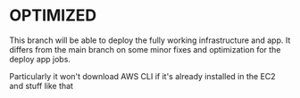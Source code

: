 # OPTIMIZED

This branch will be able to deploy the fully working infrastructure and app. It differs from the main branch on some minor fixes and optimization for the deploy app jobs. 

Particularly it won't download AWS CLI if it's already installed in the EC2 and stuff like that
